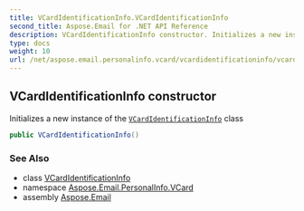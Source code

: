 ```yaml
---
title: VCardIdentificationInfo.VCardIdentificationInfo
second_title: Aspose.Email for .NET API Reference
description: VCardIdentificationInfo constructor. Initializes a new instance of the VCardIdentificationInfo class
type: docs
weight: 10
url: /net/aspose.email.personalinfo.vcard/vcardidentificationinfo/vcardidentificationinfo/
---
```

## VCardIdentificationInfo constructor

Initializes a new instance of the [`VCardIdentificationInfo`](../) class

```csharp
public VCardIdentificationInfo()
```

### See Also

* class [VCardIdentificationInfo](../)
* namespace [Aspose.Email.PersonalInfo.VCard](../../vcardidentificationinfo/)
* assembly [Aspose.Email](../../../)


